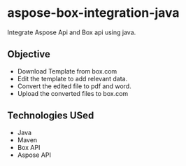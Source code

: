 # aspose-box-integration-java
Integrate Aspose Api and Box api using java.

## Objective

- Download Template from box.com
- Edit the template to add relevant data.
- Convert the edited file to pdf and word.
- Upload the converted files to box.com

## Technologies USed
- Java
- Maven
- Box API
- Aspose API
